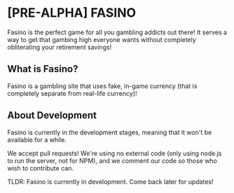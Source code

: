 # [PRE-ALPHA] FASINO
Fasino is the perfect game for all you gambling addicts out there! It serves a way to get that gambing high everyone wants without completely obliterating your retirement savings!

## What is Fasino?

Fasino is a gambling site that uses fake, in-game currency (that is completely separate from real-life currency)!

## About Development

Fasino is currently in the development stages, meaning that it won't be available for a while.

We accept pull requests! We're using no external code (only using node.js to run the server, not for NPM), and we comment our code so those who wish to contribute can.

TLDR: Fasino is currently in development. Come back later for updates!